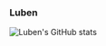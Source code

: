 ### Luben

![Luben's GitHub stats](https://github-readme-stats.vercel.app/api?username=luben&show_icons=true&theme=radical)

